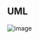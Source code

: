 ## UML

![image](https://user-images.githubusercontent.com/86934921/175791740-e988d7db-25ba-4aac-b7e2-35a0dae3ecfa.png)
